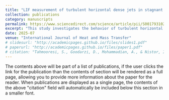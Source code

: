 ```yaml
---
title: "LIF measurement of turbulent horizontal dense jets in stagnant ambient"
collection: publications
category: manuscripts
permalink: https://www.sciencedirect.com/science/article/pii/S001793102500208X
excerpt: "This study investigates the behavior of turbulent horizontal dense jets (THDJs) under varying bottom confinement scenarios using laser-induced fluorescence (LIF) techniques. The experiments aim to extend the current understanding of both mean and turbulent characteristics of these jets as they propagate streamwise up to 75 nozzle diameters (\(75D\)) from the nozzle exit. The selected scenarios avoid typical wall jet and Coanda effects, focusing instead on medium and low bottom confinements. A comprehensive study on the concentration fluctuation field was carried out along and across the trajectories for multiple sections. Proper orthogonal decomposition (POD) analysis reveals that buoyancy-induced instabilities in the lower layer impede the formation of helical or axisymmetric structures. It turns out that contribution of turbulence in the most confined case (\(H/D = 3\)) was more than the rest of the scenarios."
date: 2025-07
venue: "International Journal of Heat and Mass Transfer"
# slidesurl: "http://academicpages.github.io/files/slides1.pdf"
# paperurl: "http://academicpages.github.io/files/paper1.pdf"
# citation: "Tahmooresi, S., Goodarzi, D., Mohammadian, A., & Nistor, I. (2025). LIF measurement of turbulent horizontal dense jets in stagnant ambient. International Journal of Heat and Mass Transfer, 244, 126867."
---
```


The contents above will be part of a list of publications, if the user clicks the link for the publication than the contents of section will be rendered as a full page, allowing you to provide more information about the paper for the reader. When publications are displayed as a single page, the contents of the above "citation" field will automatically be included below this section in a smaller font.
